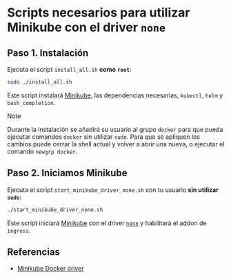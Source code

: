 # Scripts necesarios para utilizar Minikube con el driver `none`

## Paso 1. Instalación

Ejecuta el script `install_all.sh` **como `root`**:

```bash
sudo ./install_all.sh
```

Este script instalará [Minikube][1], las dependencias necesarias, `kubectl`, `helm` y `bash_completion`.

> [!NOTE]
> Durante la instalación se añadirá su usuario al grupo `docker` para que pueda ejecutar comandos `docker` sin utilizar `sudo`. Para que se apliquen los cambios puede cerrar la shell actual y volver a abrir una nueva, o ejecutar el comando `newgrp docker`.

## Paso 2. Iniciamos Minikube

Ejecuta el script `start_minikube_driver_none.sh` con tu usuario **sin utilizar `sudo`**:

```bash
./start_minikube_driver_none.sh
```

Este script iniciará [Minikube][1] con el driver [`none`][3] y habilitará el addon de `ingress`.

## Referencias

- [Minikube Docker driver][3]

[1]: https://minikube.sigs.k8s.io/docs/
[3]: https://minikube.sigs.k8s.io/docs/drivers/none/